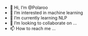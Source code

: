 - 👋 Hi, I’m @Polaroo
- 👀 I’m interested in machine learning
- 🌱 I’m currently learning NLP
- 💞️ I’m looking to collaborate on ...
- 📫 How to reach me ...

<!---
Polaroo/Polaroo is a ✨ special ✨ repository because its `README.md` (this file) appears on your GitHub profile.
You can click the Preview link to take a look at your changes.
--->
